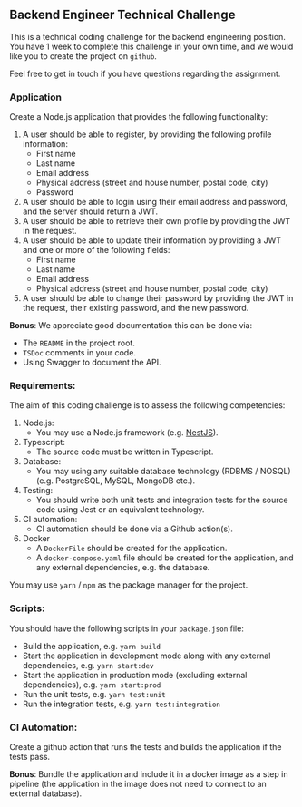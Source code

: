 ## Backend Engineer Technical Challenge

This is a technical coding challenge for the backend engineering position. You have 1 week to 
complete this challenge in your own time, and we would like you to create the project on `github`.

Feel free to get in touch if you have questions regarding the assignment.

### Application

Create a Node.js application that provides the following functionality:

1. A user should be able to register, by providing the following profile information:
    - First name
    - Last name
    - Email address
    - Physical address (street and house number, postal code, city)
    - Password
2. A user should be able to login using their email address and password, and the server should return a JWT.
3. A user should be able to retrieve their own profile by providing the JWT in the request.
4. A user should be able to update their information by providing a JWT and one or more of the following fields:
    - First name
    - Last name
    - Email address
    - Physical address (street and house number, postal code, city)
5. A user should be able to change their password by providing the JWT in the request, their existing password, and the new password.

**Bonus**: We appreciate good documentation this can be done via: 
- The `README` in the project root.
- `TSDoc` comments in your code.
- Using Swagger to document the API.

### Requirements:

The aim of this coding challenge is to assess the following competencies:
1. Node.js:
    - You may use a Node.js framework (e.g. [NestJS](https://nestjs.com/)).
2. Typescript:
    - The source code must be written in Typescript.
3. Database:
    - You may using any suitable database technology (RDBMS / NOSQL) (e.g. PostgreSQL, MySQL, MongoDB etc.).
4. Testing:
    - You should write both unit tests and integration tests for the source code using Jest or an equivalent technology.
5. CI automation:
    - CI automation should be done via a Github action(s).
6. Docker
    - A `DockerFile` should be created for the application. 
    - A `docker-compose.yaml` file should be created for the application, and any external dependencies, e.g. the database.

You may use `yarn` / `npm` as the package manager for the project.

### Scripts:

You should have the following scripts in your `package.json` file:
- Build the application, e.g. `yarn build`
- Start the application in development mode along with any external dependencies, e.g. `yarn start:dev`
- Start the application in production mode (excluding external dependencies), e.g. `yarn start:prod`
- Run the unit tests, e.g. `yarn test:unit`
- Run the integration tests, e.g. `yarn test:integration`

### CI Automation:

Create a github action that runs the tests and builds the application if the tests pass.

**Bonus**: Bundle the application and include it in a docker image as a step in pipeline (the application in the image does not need to connect to an external database).
